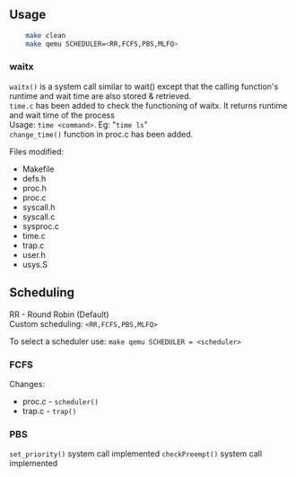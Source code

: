 ## Usage
```bash
    make clean
    make qemu SCHEDULER=<RR,FCFS,PBS,MLFQ>
```

### waitx 

`waitx()` is a system call similar to wait() except that the calling function's runtime and wait time are also stored & retrieved.  
`time.c` has been added to check the functioning of waitx. It returns runtime and wait time of the process    
Usage: `time <command>`.
Eg: "`time ls`"     
`change_time()` function in proc.c has been added.

Files modified: 
- Makefile
- defs.h
- proc.h
- proc.c
- syscall.h
- syscall.c
- sysproc.c
- time.c
- trap.c 
- user.h
- usys.S


## Scheduling

RR - Round Robin (Default)  
Custom scheduling: `<RR,FCFS,PBS,MLFQ>`

To select a scheduler use: `make qemu SCHEDULER = <scheduler>`

### FCFS
Changes:
- proc.c - `scheduler()`
- trap.c - `trap()`

### PBS

`set_priority()` system call implemented
`checkPreempt()` system call implemented
